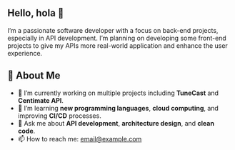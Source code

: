 ## Hello, hola 👋

I’m a passionate software developer with a focus on back-end projects, especially in API development. 
I’m planning on developing some front-end projects to give my APIs more real-world application and enhance the user experience.

## 🚀 About Me

- 🔭 I’m currently working on multiple projects including **TuneCast** and **Centimate API**.
- 🌱 I’m learning **new programming languages**, **cloud computing**, and improving **CI/CD** processes.
- 💬 Ask me about **API development**, **architecture design**, and **clean code**.
- 📫 How to reach me: [email@example.com](mailto:email@example.com)

<!--
**nicolendless/nicolendless** is a ✨ _special_ ✨ repository because its `README.md` (this file) appears on your GitHub profile.

Here are some ideas to get you started:

- 🔭 I’m currently working on ...
- 🌱 I’m currently learning ...
- 👯 I’m looking to collaborate on ...
- 🤔 I’m looking for help with ...
- 💬 Ask me about ...
- 📫 How to reach me: ...
- 😄 Pronouns: ...
- ⚡ Fun fact: ...
-->
